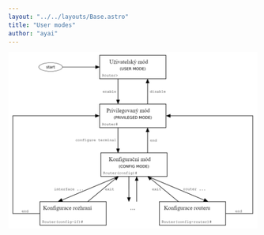 ```yaml
---
layout: "../../layouts/Base.astro"
title: "User modes"
author: "ayai"
---
```


![Untitled](../../assets/cisco/user_modes/modes.png)
